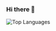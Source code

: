 ### Hi there 👋

<!--
**sue991/sue991** is a ✨ _special_ ✨ repository because its `README.md` (this file) appears on your GitHub profile.

Here are some ideas to get you started:

- 🔭 I’m currently working on ...
- 🌱 I’m currently learning ...
- 👯 I’m looking to collaborate on ...
- 🤔 I’m looking for help with ...
- 💬 Ask me about ...
- 📫 How to reach me: ...
- 😄 Pronouns: ...
- ⚡ Fun fact: ...
-->
<!-- [![Hits](https://hits.seeyoufarm.com/api/count/incr/badge.svg?url=https%3A%2F%2Fgithub.com%2Fsue991&count_bg=%23A66DD9&title_bg=%23555555&icon=wechat.svg&icon_color=%23FBF2FF&title=hits&edge_flat=false)](https://hits.seeyoufarm.com) -->

<!-- [![SuA's GitHub stats](https://github-readme-stats.vercel.app/api?username=sue991&theme=midnight-purple)](https://github.com/sue991) -->

![Top Languages](https://github-readme-stats.vercel.app/api/top-langs/?username=sue991&theme=midnight-purple&count_private=true&layout=compact)
